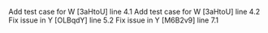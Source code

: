 Add test case for W [3aHtoU] line 4.1
Add test case for W [3aHtoU] line 4.2
Fix issue in Y [OLBqdY] line 5.2
Fix issue in Y [M6B2v9] line 7.1
